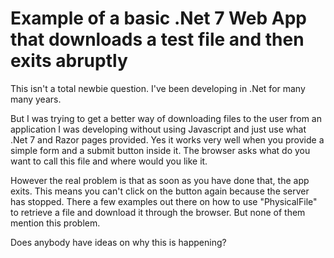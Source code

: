 # Example of a basic .Net 7 Web App that downloads a test file and then exits abruptly

This isn't a total newbie question. I've been developing in .Net for many many years.

But I was trying to get a better way of downloading files to the user from an application I was developing without using Javascript and just use what .Net 7 and Razor pages provided.
Yes it works very well when you provide a simple form and a submit button inside it. The browser asks what do you want to call this file and where would you like it.

However the real problem is that as soon as you have done that, the app exits. This means you can't click on the button again because the server has stopped.
There a few examples out there on how to use "PhysicalFile" to retrieve a file and download it through the browser. But none of them mention this problem.

Does anybody have ideas on why this is happening?
